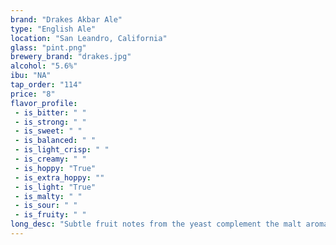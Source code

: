 ```yaml
---
brand: "Drakes Akbar Ale"
type: "English Ale"
location: "San Leandro, California"
glass: "pint.png"
brewery_brand: "drakes.jpg"
alcohol: "5.6%"
ibu: "NA"
tap_order: "114"
price: "8"
flavor_profile:
 - is_bitter: " "
 - is_strong: " "
 - is_sweet: " "
 - is_balanced: " "
 - is_light_crisp: " "
 - is_creamy: " "
 - is_hoppy: "True"
 - is_extra_hoppy: ""
 - is_light: "True"
 - is_malty: " "
 - is_sour: " "
 - is_fruity: " "
long_desc: "Subtle fruit notes from the yeast complement the malt aromatics."
---
```


